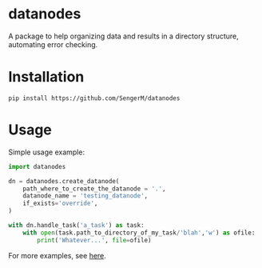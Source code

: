 # datanodes

A package to help organizing data and results in a directory structure, automating error checking.

# Installation

```
pip install https://github.com/SengerM/datanodes
```

# Usage

Simple usage example:

```python
import datanodes

dn = datanodes.create_datanode(
	path_where_to_create_the_datanode = '.', 
	datanode_name = 'testing_datanode', 
	if_exists='override',
)

with dn.handle_task('a_task') as task:
	with open(task.path_to_directory_of_my_task/'blah','w') as ofile:
		print('Whatever...', file=ofile)
```

For more examples, see [here](examples).
